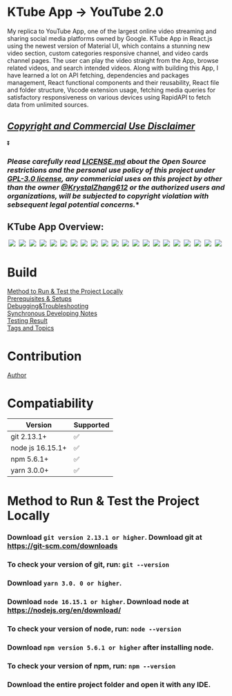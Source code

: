# KTube App -> YouTube 2.0
My replica to YouTube App, one of the largest online video streaming and sharing social media platforms owned by Google. KTube App in React.js using the newest version of Material UI, which contains a stunning new video section, custom categories responsive channel, and video cards channel pages. The user can play the video straight from the App, browse related videos, and search intended videos. Along with building this App, I have learned a lot on API fetching, dependencies and packages management, React functional components and their reusability, React file and folder structure, Vscode extension usage, fetching media queries for satisfactory responsiveness on various devices using RapidAPI to fetch data from unlimited sources.
## ***[Copyright and Commercial Use Disclaimer](https://github.com/KrystalZhang612/KrystalZhang-KTube-App-YouTube2.0/blob/main/README.md#please-carefully-read-licensemd-about-the-open-source-restrictions-and-the-personal-use-policy-of-this-project-under-gpl-30-license-any-commericial-uses-on-this-project-by-other-than-the-owner-krystalzhang612-or-the-authorized-users-and-organizations-will-be-subjected-to-copyright-violation-with-sebsequent-legal-potential-concerns)***

⏬

### ***Please carefully read [LICENSE.md](https://github.com/KrystalZhang612/KrystalZhang-KTube-App-YouTube2.0/blob/main/LICENSE) about the Open Source restrictions and the personal use policy of this project under [GPL-3.0 license](https://www.gnu.org/licenses/gpl-3.0.en.html), any commericial uses on this project by other than the owner [@KrystalZhang612](https://github.com/KrystalZhang612) or the authorized users and organizations, will be subjected to copyright violation with sebsequent legal potential concerns.****
## KTube App Overview:
<p align = "center"> 
  <img src = "https://github.com/KrystalZhang612/KrystalZhang-KTube-App-YouTube2.0/blob/main/testing-result-k-tube-app/ktube%20overview-1.PNG">&nbsp;
  <img src = "https://github.com/KrystalZhang612/KrystalZhang-KTube-App-YouTube2.0/blob/main/testing-result-k-tube-app/ktube%20overview-2.PNG">&nbsp; 
  <img src = "https://github.com/KrystalZhang612/KrystalZhang-KTube-App-YouTube2.0/blob/main/testing-result-k-tube-app/ktube%20overview-3.PNG">&nbsp; 
  <img src = "https://github.com/KrystalZhang612/KrystalZhang-KTube-App-YouTube2.0/blob/main/testing-result-k-tube-app/ktube%20overview-4.PNG">&nbsp; 
  <img src = "https://github.com/KrystalZhang612/KrystalZhang-KTube-App-YouTube2.0/blob/main/testing-result-k-tube-app/ktube%20overview-5.PNG">&nbsp; 
  <img src = "https://github.com/KrystalZhang612/KrystalZhang-KTube-App-YouTube2.0/blob/main/testing-result-k-tube-app/ktube%20overview-6.PNG">&nbsp; 
  <img src = "https://github.com/KrystalZhang612/KrystalZhang-KTube-App-YouTube2.0/blob/main/testing-result-k-tube-app/ktube%20overview-7.PNG">&nbsp; 
  <img src = "https://github.com/KrystalZhang612/KrystalZhang-KTube-App-YouTube2.0/blob/main/testing-result-k-tube-app/ktube%20overview-8.PNG">&nbsp; 
  <img src = "https://github.com/KrystalZhang612/KrystalZhang-KTube-App-YouTube2.0/blob/main/testing-result-k-tube-app/ktube%20overview-9.PNG">&nbsp; 
  <img src = "https://github.com/KrystalZhang612/KrystalZhang-KTube-App-YouTube2.0/blob/main/testing-result-k-tube-app/ktube%20overview-10.PNG">&nbsp; 
  <img src = "https://github.com/KrystalZhang612/KrystalZhang-KTube-App-YouTube2.0/blob/main/testing-result-k-tube-app/ktube%20overview-11.PNG">&nbsp; 
  <img src = "https://github.com/KrystalZhang612/KrystalZhang-KTube-App-YouTube2.0/blob/main/testing-result-k-tube-app/ktube%20overview-12.PNG">&nbsp; 
  <img src = "https://github.com/KrystalZhang612/KrystalZhang-KTube-App-YouTube2.0/blob/main/testing-result-k-tube-app/ktube%20overview-13.PNG">&nbsp; 
  <img src = "https://github.com/KrystalZhang612/KrystalZhang-KTube-App-YouTube2.0/blob/main/testing-result-k-tube-app/ktube%20overview-14.PNG">&nbsp; 
  <img src = "https://github.com/KrystalZhang612/KrystalZhang-KTube-App-YouTube2.0/blob/main/testing-result-k-tube-app/ktube%20overview-15.PNG">&nbsp;
  <img src = "https://github.com/KrystalZhang612/KrystalZhang-KTube-App-YouTube2.0/blob/main/testing-result-k-tube-app/ktube%20overview-16.PNG">&nbsp; 
  <img src = "https://github.com/KrystalZhang612/KrystalZhang-KTube-App-YouTube2.0/blob/main/testing-result-k-tube-app/ktube%20overview-17.PNG">&nbsp; 
  <img src = "https://github.com/KrystalZhang612/KrystalZhang-KTube-App-YouTube2.0/blob/main/testing-result-k-tube-app/ktube%20overview-18.PNG">&nbsp; 
  <img src = "https://github.com/KrystalZhang612/KrystalZhang-KTube-App-YouTube2.0/blob/main/testing-result-k-tube-app/ktube%20overview-19.PNG">&nbsp; 
  <img src = "https://github.com/KrystalZhang612/KrystalZhang-KTube-App-YouTube2.0/blob/main/testing-result-k-tube-app/ktube%20overview-20.PNG">&nbsp; 
  <img src = "https://github.com/KrystalZhang612/KrystalZhang-KTube-App-YouTube2.0/blob/main/testing-result-k-tube-app/ktube%20overview-21.PNG">&nbsp; 
</p>


# Build
[Method to Run & Test the Project Locally](https://github.com/KrystalZhang612/KrystalZhang-KTube-App-YouTube2.0/blob/main/README.md#method-to-run--test-the-project-locally)<br/> 
[Prerequisites & Setups]()<br/>
[Debugging&Troubleshooting]()<br/> 
[Synchronous Developing Notes]()<br/> 
[Testing Result]()<br/> 
[Tags and Topics]()<br/>
# Contribution
[Author]()
# Compatiability 

| Version           | Supported          |
| -------           | ------------------ |
| git 2.13.1+       | :white_check_mark: |
| node js 16.15.1+  | ✅                 |
| npm 5.6.1+        | :white_check_mark: |
| yarn 3.0.0+       | ✅                 |
# Method to Run & Test the Project Locally
### Download `git version 2.13.1 or higher`. Download git at https://git-scm.com/downloads
### To check your version of git, run: `git --version`
### Download `yarn 3.0. 0 or higher`.
### Download `node 16.15.1 or higher`. Download node at https://nodejs.org/en/download/
### To check your version of node, run: `node --version`
### Download `npm version 5.6.1 or higher` after installing node.
### To check your version of npm, run: `npm --version`
### Download the entire project folder and open it with any IDE.














